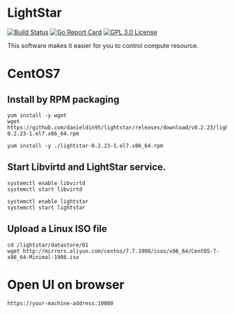 # LightStar
[![Build Status](https://travis-ci.org/danieldin95/lightstar.svg?branch=master)](https://travis-ci.org/danieldin95/lightstar)
[![Go Report Card](https://goreportcard.com/badge/github.com/danieldin95/lightstar)](https://goreportcard.com/report/danieldin95/lightstar)
[![GPL 3.0 License](https://img.shields.io/badge/License-GPL%203.0-blue.svg)](LICENSE)

This software makes it easier for you to control compute resource.

# CentOS7

## Install by RPM packaging

    yum install -y wget
    wget https://github.com/danieldin95/lightstar/releases/download/v0.2.23/lightstar-0.2.23-1.el7.x86_64.rpm
    
    yum install -y ./lightstar-0.2.23-1.el7.x86_64.rpm


## Start Libvirtd and LightStar service.

    systemctl enable libvirtd
    systemctl start libvirtd
    
    systemctl enable lightstar
    systemctl start lightstar


## Upload a Linux ISO file

    cd /lightstar/datastore/01
    wget http://mirrors.aliyun.com/centos/7.7.1908/isos/x86_64/CentOS-7-x86_64-Minimal-1908.iso


# Open UI on browser

    https://your-machine-address:10080

